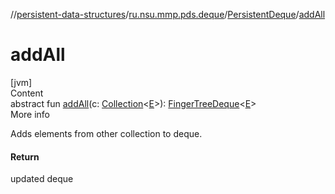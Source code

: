 //[persistent-data-structures](../../index.md)/[ru.nsu.mmp.pds.deque](../index.md)/[PersistentDeque](index.md)/[addAll](add-all.md)



# addAll  
[jvm]  
Content  
abstract fun [addAll](add-all.md)(c: [Collection](https://kotlinlang.org/api/latest/jvm/stdlib/kotlin.collections/-collection/index.html)<[E](index.md)>): [FingerTreeDeque](../-finger-tree-deque/index.md)<[E](index.md)>  
More info  


Adds elements from other collection to deque.



#### Return  


updated deque

  



